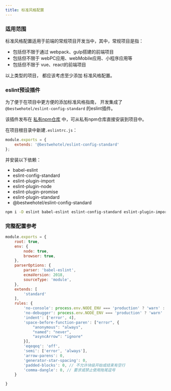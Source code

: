 ```yaml
---
title: 标准风格配置
---
```


### 适用范围
标准风格配置适用于前端的常规项目开发当中，其中，常规项目是指：

- 包括但不限于通过 webpack、gulp搭建的前端项目
- 包括但不限于 webPC应用、webMobile应用、小程序应用等
- 包括但不限于 vue、react的前端项目

以上类型的项目， 都应该考虑至少添加 标准风格配置。

### eslint预设插件

为了便于在项目中更方便的添加标准风格指南， 开发集成了`@bestwehotel/eslint-config-standard` 的eslint插件。

该插件发布在 [私有npm仓库](/docs/npm/index.html) 中，可从私有npm仓库直接安装到项目中。

在项目根目录中新建`.eslintrc.js`：
``` js
module.exports = {
    extends: '@bestwehotel/eslint-config-standard'
};
```
并安装以下依赖：
- babel-eslint
- eslint-config-standard
- eslint-plugin-import
- eslint-plugin-node
- eslint-plugin-promise
- eslint-plugin-standard
- @bestwehotel/eslint-config-standard

``` sh
npm i -D eslint babel-eslint eslint-config-standard eslint-plugin-import eslint-plugin-node eslint-plugin-promise eslint-plugin-standard @bestwehotel/eslint-config-standard
```


### 完整配置参考
``` js
module.exports = {
    root: true,
    env: {
        node: true,
        browser: true,
    },
    parserOptions: {
        parser: 'babel-eslint',
        ecmaVersion: 2018,
        sourceType: 'module',
    },
    extends: [
        'standard'
    ],
    rules: {
        'no-console': process.env.NODE_ENV === 'production' ? 'warn' : 'off',
        'no-debugger': process.env.NODE_ENV === 'production' ? 'warn' : 'off',
        'indent': ['error', 4],
        'space-before-function-paren': ["error", {
            "anonymous": "always",
            "named": "never",
            "asyncArrow": "ignore"
        }],
        'eqeqeq': 'off',
        'semi': ['error', 'always'],
        'arrow-parens': 0,
        'generator-star-spacing': 0,
        'padded-blocks': 0, // 不允许块级开始或结束有空行
        'comma-dangle': 0, // 要求或禁止使用拖尾逗号
    }

}

```

